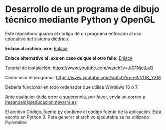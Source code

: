 # Desarrollo de un programa de dibujo técnico mediante Python y OpenGL
Este repositorio guarda el código de un programa enfocado al uso educativo del sistema diédrico.

**Enlace al archivo .exe:**
[Enlace](https://drive.google.com/open?id=15fRLrFcFbPjrWlnP9I3neFjRj8TuAQb4)

**Enlace alternativo al .exe en caso de que el otro falle:**
[Enlace](https://drive.google.com/open?id=1s15qYKsqI4rRQBTKd5Ox7NbVqeuljq3Q)


Tutorial de instalación: https://www.youtube.com/watch?v=JtC1NjetLaQ

Cómo usar el programa: https://www.youtube.com/watch?v=-e3rVOB_YXM

Debería funcionar en todo ordenador que utilice Windows 10 o 7.

Ante cualquier duda error o sugerencia, por favor, envía un correo a jresanoais1@educacion.navarra.es

El archivo Código_fuente.py contiene el código fuente de la aplicación. Está escrito en Python 3. Para generar el archivo ejecutable se ha utilizado Pyinstaller.

